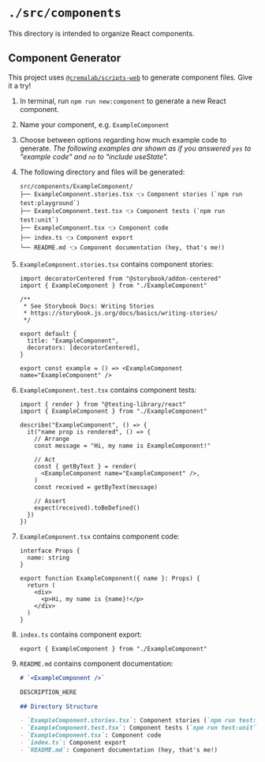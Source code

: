 # `./src/components`

This directory is intended to organize React components.

## Component Generator

This project uses [`@cremalab/scripts-web`](https://github.com/cremalab/scripts) to generate component files. Give it a try!

1. In terminal, run `npm run new:component` to generate a new React component.
2. Name your component, e.g. `ExampleComponent`
3. Choose between options regarding how much example code to generate. _The following examples are shown as if you answered `yes` to "example code" and `no` to "include useState"._
4. The following directory and files will be generated:

   ```
   src/components/ExampleComponent/
   ├── ExampleComponent.stories.tsx 👈 Component stories (`npm run test:playground`)
   ├── ExampleComponent.test.tsx 👈 Component tests (`npm run test:unit`)
   ├── ExampleComponent.tsx 👈 Component code
   ├── index.ts 👈 Component export
   └── README.md 👈 Component documentation (hey, that's me!)
   ```

5. `ExampleComponent.stories.tsx` contains component stories:

   ```tsx
   import decoratorCentered from "@storybook/addon-centered"
   import { ExampleComponent } from "./ExampleComponent"

   /**
    * See Storybook Docs: Writing Stories
    * https://storybook.js.org/docs/basics/writing-stories/
    */

   export default {
     title: "ExampleComponent",
     decorators: [decoratorCentered],
   }

   export const example = () => <ExampleComponent name="ExampleComponent" />
   ```

6. `ExampleComponent.test.tsx` contains component tests:

   ```tsx
   import { render } from "@testing-library/react"
   import { ExampleComponent } from "./ExampleComponent"

   describe("ExampleComponent", () => {
     it("name prop is rendered", () => {
       // Arrange
       const message = "Hi, my name is ExampleComponent!"

       // Act
       const { getByText } = render(
         <ExampleComponent name="ExampleComponent" />,
       )
       const received = getByText(message)

       // Assert
       expect(received).toBeDefined()
     })
   })
   ```

7. `ExampleComponent.tsx` contains component code:

   ```tsx
   interface Props {
     name: string
   }

   export function ExampleComponent({ name }: Props) {
     return (
       <div>
         <p>Hi, my name is {name}!</p>
       </div>
     )
   }
   ```

8. `index.ts` contains component export:

   ```tsx
   export { ExampleComponent } from "./ExampleComponent"
   ```

9. `README.md` contains component documentation:

   ```md
   # `<ExampleComponent />`

   DESCRIPTION_HERE

   ## Directory Structure

   - `ExampleComponent.stories.tsx`: Component stories (`npm run test:playground`)
   - `ExampleComponent.test.tsx`: Component tests (`npm run test:unit`)
   - `ExampleComponent.tsx`: Component code
   - `index.ts`: Component export
   - `README.md`: Component documentation (hey, that's me!)
   ```
